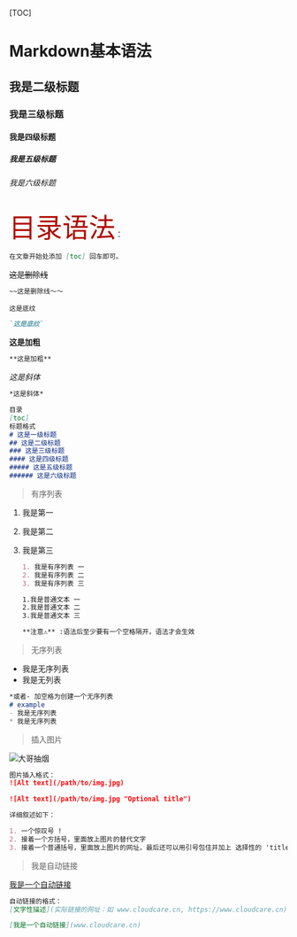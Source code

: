 [TOC]

# Markdown基本语法

## 我是二级标题

### 我是三级标题

#### 我是四级标题

##### 我是五级标题

###### 我是六级标题

<font color=blue, size=12>目录语法</font>：

```markdown
在文章开始处添加 [toc] 回车即可。  
```



~~这是删除线~~



```markdown
~~这是删除线～～
```

`这是底纹`

```markdown
`这是底纹`
```

**这是加粗**

```markdown
**这是加粗**
```

*这是斜体*

```markdown
*这是斜体*
```

```markdown
目录
[toc]
标题格式
# 这是一级标题
## 这是二级标题
### 这是三级标题
#### 这是四级标题
##### 这是五级标题
###### 这是六级标题

```

> 有序列表

1. 我是第一

2. 我是第二

3. 我是第三

   ```markdown
   1. 我是有序列表 一
   2. 我是有序列表 二
   3. 我是有序列表 三
   
   1.我是普通文本 一
   2.我是普通文本 二
   3.我是普通文本 三
   
   **注意⚠️** :语法后至少要有一个空格隔开，语法才会生效
   ```


> 无序列表

- 我是无序列表
- 我是无列表

```markdown
*或者- 加空格为创建一个无序列表
# example
- 我是无序列表
* 我是无序列表
```

> 插入图片

![大哥抽烟](/Users/johntoms/Desktop/software/markdown-file/大哥抽烟.jpg)

```markdown
图片插入格式：
![Alt text](/path/to/img.jpg)

![Alt text](/path/to/img.jpg "Optional title")

详细叙述如下：

1. 一个惊叹号 !
2. 接着一个方括号，里面放上图片的替代文字
3. 接着一个普通括号，里面放上图片的网址，最后还可以用引号包住并加上 选择性的 'title' 文字。


```

> 我是自动链接

[我是一个自动链接](www.cloudcare.cn)

[foo]: www.cloudcare.cn  "驻云，为您构建真正的架构云 "

```markdown
自动链接的格式：
[文字性描述](实际链接的网址：如 www.cloudcare.cn, https://www.cloudcare.cn)

[我是一个自动链接](www.cloudcare.cn)
```

